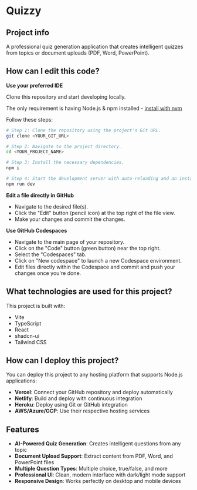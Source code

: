 # Quizzy

## Project info

A professional quiz generation application that creates intelligent quizzes from topics or document uploads (PDF, Word, PowerPoint).

## How can I edit this code?

**Use your preferred IDE**

Clone this repository and start developing locally.

The only requirement is having Node.js & npm installed - [install with nvm](https://github.com/nvm-sh/nvm#installing-and-updating)

Follow these steps:

```sh
# Step 1: Clone the repository using the project's Git URL.
git clone <YOUR_GIT_URL>

# Step 2: Navigate to the project directory.
cd <YOUR_PROJECT_NAME>

# Step 3: Install the necessary dependencies.
npm i

# Step 4: Start the development server with auto-reloading and an instant preview.
npm run dev
```

**Edit a file directly in GitHub**

- Navigate to the desired file(s).
- Click the "Edit" button (pencil icon) at the top right of the file view.
- Make your changes and commit the changes.

**Use GitHub Codespaces**

- Navigate to the main page of your repository.
- Click on the "Code" button (green button) near the top right.
- Select the "Codespaces" tab.
- Click on "New codespace" to launch a new Codespace environment.
- Edit files directly within the Codespace and commit and push your changes once you're done.

## What technologies are used for this project?

This project is built with:

- Vite
- TypeScript
- React
- shadcn-ui
- Tailwind CSS

## How can I deploy this project?

You can deploy this project to any hosting platform that supports Node.js applications:

- **Vercel**: Connect your GitHub repository and deploy automatically
- **Netlify**: Build and deploy with continuous integration
- **Heroku**: Deploy using Git or GitHub integration
- **AWS/Azure/GCP**: Use their respective hosting services

## Features

- **AI-Powered Quiz Generation**: Creates intelligent questions from any topic
- **Document Upload Support**: Extract content from PDF, Word, and PowerPoint files
- **Multiple Question Types**: Multiple choice, true/false, and more
- **Professional UI**: Clean, modern interface with dark/light mode support
- **Responsive Design**: Works perfectly on desktop and mobile devices

